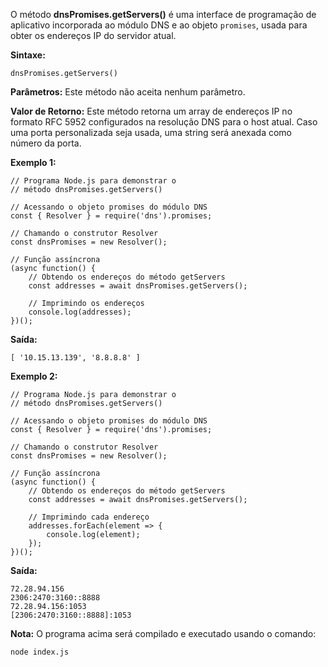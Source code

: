 O método **dnsPromises.getServers()** é uma interface de programação de aplicativo incorporada ao módulo DNS e ao objeto `promises`, usada para obter os endereços IP do servidor atual.

**Sintaxe:**

```
dnsPromises.getServers()
```

**Parâmetros:** Este método não aceita nenhum parâmetro.

**Valor de Retorno:** Este método retorna um array de endereços IP no formato RFC 5952 configurados na resolução DNS para o host atual. Caso uma porta personalizada seja usada, uma string será anexada como número da porta.

**Exemplo 1:**

```
// Programa Node.js para demonstrar o 
// método dnsPromises.getServers()

// Acessando o objeto promises do módulo DNS
const { Resolver } = require('dns').promises;

// Chamando o construtor Resolver
const dnsPromises = new Resolver();

// Função assíncrona
(async function() {
    // Obtendo os endereços do método getServers
    const addresses = await dnsPromises.getServers();

    // Imprimindo os endereços
    console.log(addresses);
})();
```

**Saída:**

```
[ '10.15.13.139', '8.8.8.8' ]
```

**Exemplo 2:**

```
// Programa Node.js para demonstrar o 
// método dnsPromises.getServers()

// Acessando o objeto promises do módulo DNS
const { Resolver } = require('dns').promises;

// Chamando o construtor Resolver
const dnsPromises = new Resolver();

// Função assíncrona
(async function() {
    // Obtendo os endereços do método getServers
    const addresses = await dnsPromises.getServers();

    // Imprimindo cada endereço
    addresses.forEach(element => {
        console.log(element);
    });
})();
```

**Saída:**

```
72.28.94.156
2306:2470:3160::8888
72.28.94.156:1053
[2306:2470:3160::8888]:1053
```

**Nota:** O programa acima será compilado e executado usando o comando:

```
node index.js
```



